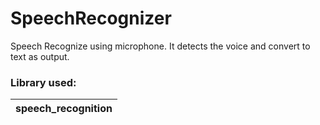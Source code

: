 # SpeechRecognizer
Speech Recognize using microphone. 
It detects the voice and convert to text as output. 
### Library used:
| speech_recognition |
|--------------------|
